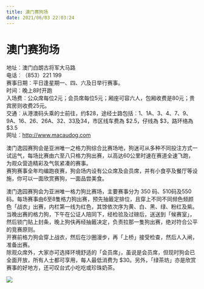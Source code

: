 ```yaml
---
title: 澳门赛狗场  
date: 2021/06/03 22:03:24  
---
```

  
# 澳门赛狗场  
地址︰澳门白朗古将军大马路  
电话︰（853）221 199  
赛事日期︰平日逢星期一、四、六及日举行赛事。  
时间︰晚上8时开跑  
入场费︰公众席每位2元；会员席每位5元；厢座可容六人，包厢收费是80元；贵宾房则收费25元。  
交通︰从港澳码头乘的士前往，约$28，途经士路包括︰1、1A、3、4、7、9、9A、16、26、26A、32、33及34，市区线车费為 $2.5，仔线為 $3，路环络為 $3.5  
网址︰http://www.macaudog.com  
  
澳门逸园赛狗会是亚洲唯一之格力狗综合比赛场地，狗迷可从多种不同投注方式一试运气，每场比赛由六至八只格力狗出赛，以高达60公里时速在赛道全速飞跑，为观众营造精彩及气氛紧凑的赛事。  
赛狗赛事全年均编跑夜赛，狗会场内设有公众席及会员席，并有小食亭及餐厅等设施，你可以一面欣赏赛狗，一面品尝美食。  
  
澳门逸园赛狗会为亚洲唯一格力狗比赛场，主要赛事分为 350 码、510码及550码。每场赛事由6至8隻格力狗出赛，预先抽籤定排位，且穿上不同不同频色频颜色「战衣」出赛，内栏第一线为红色，其馀依次序为黄、白、黑、绿、粉红及紫。  
当晚出赛的格力狗，下午在公证人陪同下，经检验及过磅后，送送到「候赛室」，然后锁门贴上封条，晚上狗伕再经抽籤决定，负责拉那一隻狗出赛，绝对符合公平的竞赛原则。  
开赛前格力狗会穿上战衣，然后在沙圈漫步，再「上桥」接受检查，然后人入闸，准备出赛。  
除观众席外，大家亦可选择环境舒适的「会员席」，虽说是会员席，但现时狗会已全面开放，所有人士都可享用，每人最低消费为 $30。另外，「绿茶坊」亦是欣赏赛事的好地方，还可叹台式小吃吃或珍珠奶茶。  
  
![](https://cdn.jsdelivr.net/gh/szqq0512/Pic/img/202201212150391.png)  